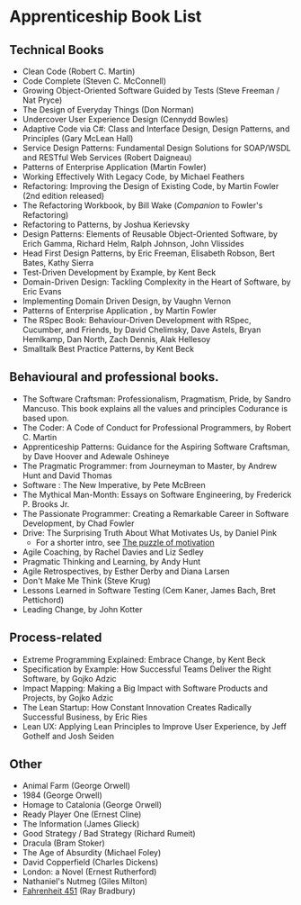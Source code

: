 # Apprenticeship Book List

## Technical Books

* Clean Code (Robert C. Martin) 
* Code Complete (Steven C. McConnell)
* Growing Object-Oriented Software Guided by Tests (Steve Freeman / Nat Pryce)
* The Design of Everyday Things (Don Norman)
* Undercover User Experience Design (Cennydd Bowles)
* Adaptive Code via C#: Class and Interface Design, Design Patterns, and  Principles (Gary McLean Hall)
* Service Design Patterns: Fundamental Design Solutions for SOAP/WSDL and RESTful Web Services (Robert Daigneau)
* Patterns of Enterprise Application  (Martin Fowler)
* Working Effectively With Legacy Code, by Michael Feathers
* Refactoring: Improving the Design of Existing Code, by Martin Fowler (2nd edition released)
* The Refactoring Workbook, by Bill Wake (_Companion_ to Fowler's Refactoring)
* Refactoring to Patterns, by Joshua Kerievsky
* Design Patterns: Elements of Reusable Object-Oriented Software, by Erich Gamma, Richard Helm, Ralph Johnson, John Vlissides
* Head First Design Patterns, by Eric Freeman, Elisabeth Robson, Bert Bates, Kathy Sierra
* Test-Driven Development by Example, by Kent Beck
* Domain-Driven Design: Tackling Complexity in the Heart of Software, by Eric Evans
* Implementing Domain Driven Design, by Vaughn Vernon
* Patterns of Enterprise Application , by Martin Fowler
* The RSpec Book: Behaviour-Driven Development with RSpec, Cucumber, and Friends, by David Chelimsky, Dave Astels, Bryan Hemlkamp, Dan North, Zach Dennis, Alak Hellesoy
* Smalltalk Best Practice Patterns, by Kent Beck


## Behavioural and professional books. 

* The Software Craftsman: Professionalism, Pragmatism, Pride, by Sandro Mancuso. This book explains all the values and principles Codurance is based upon. 
* The  Coder: A Code of Conduct for Professional Programmers, by Robert C. Martin 
* Apprenticeship Patterns: Guidance for the Aspiring Software Craftsman, by Dave Hoover and Adewale Oshineye
* The Pragmatic Programmer: from Journeyman to Master, by Andrew Hunt and David Thomas
* Software : The New Imperative, by Pete McBreen
* The Mythical Man-Month: Essays on Software Engineering, by Frederick P. Brooks Jr. 
* The Passionate Programmer: Creating a Remarkable Career in Software Development, by Chad Fowler
* Drive: The Surprising Truth About What Motivates Us, by Daniel Pink
  * For a shorter intro, see [The puzzle of motivation](https://www.ted.com/talks/dan_pink_on_motivation?language=en)
* Agile Coaching, by Rachel Davies and Liz Sedley
* Pragmatic Thinking and Learning, by Andy Hunt
* Agile Retrospectives, by Esther Derby and Diana Larsen
* Don't Make Me Think (Steve Krug)
* Lessons Learned in Software Testing (Cem Kaner, James Bach, Bret Pettichord)
* Leading Change, by John Kotter

## Process-related

* Extreme Programming Explained: Embrace Change, by Kent Beck
* Specification by Example: How Successful Teams Deliver the Right Software, by Gojko Adzic
* Impact Mapping: Making a Big Impact with Software Products and Projects, by Gojko Adzic
* The Lean Startup: How Constant Innovation Creates Radically Successful Business, by Eric Ries
* Lean UX: Applying Lean Principles to Improve User Experience, by Jeff Gothelf and Josh Seiden

## Other
* Animal Farm (George Orwell)
* 1984 (George Orwell)
* Homage to Catalonia (George Orwell)
* Ready Player One (Ernest Cline)
* The Information (James Glieck)
* Good Strategy / Bad Strategy (Richard Rumeit)
* Dracula (Bram Stoker)
* The Age of Absurdity (Michael Foley)
* David Copperfield (Charles Dickens)
* London: a Novel (Ernest Rutherford)
* Nathaniel's Nutmeg (Giles Milton)
* [Fahrenheit 451](https://en.wikipedia.org/wiki/Fahrenheit_451) (Ray Bradbury)

